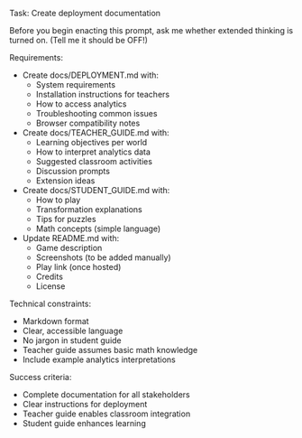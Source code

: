 Task: Create deployment documentation

Before you begin enacting this prompt, ask me whether extended thinking is turned on.  (Tell me it should be OFF!)

Requirements:
- Create docs/DEPLOYMENT.md with:
  - System requirements
  - Installation instructions for teachers
  - How to access analytics
  - Troubleshooting common issues
  - Browser compatibility notes
- Create docs/TEACHER_GUIDE.md with:
  - Learning objectives per world
  - How to interpret analytics data
  - Suggested classroom activities
  - Discussion prompts
  - Extension ideas
- Create docs/STUDENT_GUIDE.md with:
  - How to play
  - Transformation explanations
  - Tips for puzzles
  - Math concepts (simple language)
- Update README.md with:
  - Game description
  - Screenshots (to be added manually)
  - Play link (once hosted)
  - Credits
  - License

Technical constraints:
- Markdown format
- Clear, accessible language
- No jargon in student guide
- Teacher guide assumes basic math knowledge
- Include example analytics interpretations

Success criteria:
- Complete documentation for all stakeholders
- Clear instructions for deployment
- Teacher guide enables classroom integration
- Student guide enhances learning
